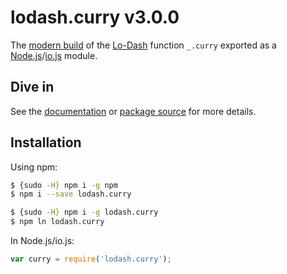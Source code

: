# lodash.curry v3.0.0

The [modern build](https://github.com/lodash/lodash/wiki/Build-Differences) of the [Lo-Dash](https://lodash.com/) function `_.curry` exported as a [Node.js](http://nodejs.org/)/[io.js](https://iojs.org/) module.

## Dive in

See the [documentation](https://lodash.com/docs#curry) or [package source](https://github.com/lodash/lodash/blob/3.0.0-npm-packages/lodash.curry/index.js) for more details.

## Installation

Using npm:

```bash
$ {sudo -H} npm i -g npm
$ npm i --save lodash.curry

$ {sudo -H} npm i -g lodash.curry
$ npm ln lodash.curry
```

In Node.js/io.js:

```js
var curry = require('lodash.curry');
```
